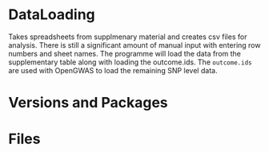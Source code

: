 # DataLoading

Takes spreadsheets from supplmenary material and creates csv files for analysis. 
There is still a significant amount of manual input with entering row numbers and sheet names. 
The programme will load the data from the supplementary table along with loading the outcome.ids. 
The `outcome.ids` are used with OpenGWAS to load the remaining SNP level data. 

# Versions and Packages

# Files
